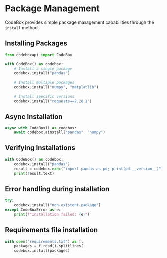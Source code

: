 # Package Management

CodeBox provides simple package management capabilities through the `install` method.

## Installing Packages

```python
from codeboxapi import CodeBox

with CodeBox() as codebox:
    # Install a single package
    codebox.install("pandas")
    
    # Install multiple packages
    codebox.install("numpy", "matplotlib")
    
    # Install specific versions
    codebox.install("requests==2.28.1")
```

## Async Installation

```python
async with CodeBox() as codebox:
    await codebox.ainstall("pandas", "numpy")
```

## Verifying Installations

```python
with CodeBox() as codebox:
    codebox.install("pandas")
    result = codebox.exec("import pandas as pd; print(pd.__version__)")
    print(result.text)
```

## Error handling during installation

```python
try:
    codebox.install("non-existent-package")
except CodeBoxError as e:
    print(f"Installation failed: {e}")
```

## Requirements file installation

```python
with open("requirements.txt") as f:
    packages = f.read().splitlines()
    codebox.install(packages)
```